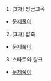
1. [3차] 방금그곡
* [문제풀이](https://ht.oopy.io/14c45b08-b2d9-43c3-a6b5-2f46fba698bd)

2. [3차] 압축
* [문제풀이](https://ht.oopy.io/7fc5d4d7-5e6f-4080-b851-dda6e1a3ce27)

3. 스타트와 링크
* [문제풀이](https://ht.oopy.io/8508da28-1d32-41dd-bfd1-f12a872a2998) 